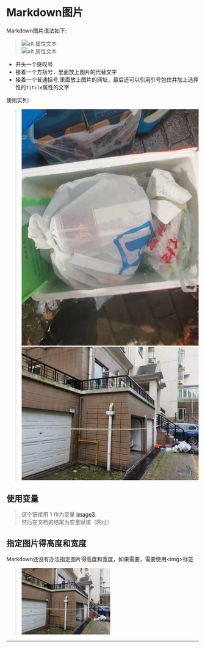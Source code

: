 # Markdown图片

Markdown图片语法如下:  
> ![alt 属性文本](图片地址)  
> ![alt 属性文本](图片地址 "可选标题")

* 开头一个感叹号  
* 接着一个方括号，里面放上图片的代替文字  
* 接着一个普通括号,里面放上图片的网址，最后还可以引用引号包住并加上选择性的`titile`属性的文字

使用实列:
> ![image1 图标](images/image1.jpg)  
> ![image2 图标](images/image2.jpg)

## 使用变量

> 这个链接用 1 作为变量 [image3][1].  
> 然后在文档的结尾为变量赋值（网址）

## 指定图片得高度和宽度

Markdown还没有办法指定图片得高度和宽度，如果需要，需要使用<img\>标签

> <img src="images/image2.jpg" width="50%">

**********************************************************
[1]:images/image3.jpg  
